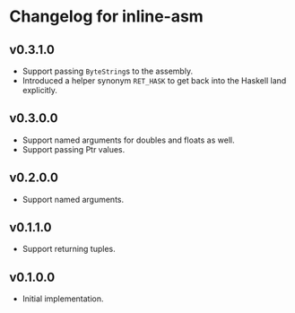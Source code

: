 # Changelog for inline-asm

## v0.3.1.0

* Support passing `ByteString`s to the assembly.
* Introduced a helper synonym `RET_HASK` to get back into the Haskell land explicitly.

## v0.3.0.0

* Support named arguments for doubles and floats as well.
* Support passing Ptr values.

## v0.2.0.0

* Support named arguments.

## v0.1.1.0

* Support returning tuples.

## v0.1.0.0

* Initial implementation.
